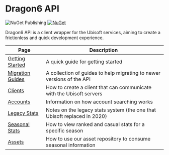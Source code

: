 # Dragon6 API
![NuGet Publishing](https://github.com/dragonfruitnetwork/dragon6-api/workflows/Publish/badge.svg)
[![NuGet](https://img.shields.io/nuget/v/DragonFruit.Six.Api)](https://www.nuget.org/packages/DragonFruit.Six.Api/)

Dragon6 API is a client wrapper for the Ubisoft services, aiming to create a frictionless and quick development experience.

| Page                                                                | Description                                                              |
|---------------------------------------------------------------------|--------------------------------------------------------------------------|
| [Getting Started](/wiki/dragon6/developers/quickstart)              | A quick guide for getting started                                        |
| [Migration Guides](/wiki/dragon6/developers/migration-guides)       | A collection of guides to help migrating to newer versions of the API    |
| [Clients](/wiki/dragon6/developers/clients)                         | How to create a client that can communicate with the Ubisoft servers     |
| [Accounts](/wiki/dragon6/developers/accounts)                       | Information on how account searching works                               |
| [Legacy Stats](/wiki/dragon6/developers/legacy)                     | Notes on the legacy stats system (the one that Ubisoft replaced in 2020) |
| [Seasonal Stats](/wiki/dragon6/developers/seasonal)                 | How to view ranked and casual stats for a specific season                |
| [Assets](/wiki/dragon6/developers/assets)                           | How to use our asset repository to consume seasonal information          |
